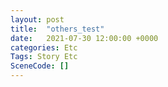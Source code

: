 ```yaml
---
layout: post
title:  "others_test"
date:   2021-07-30 12:00:00 +0000
categories: Etc
Tags: Story Etc
SceneCode: []
---
```

